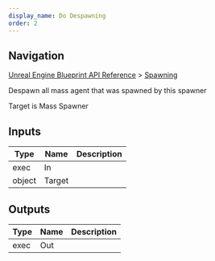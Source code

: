 ```yaml
---
display_name: Do Despawning
order: 2
---
```

## Navigation

[Unreal Engine Blueprint API Reference](https://dev.epicgames.com/documentation/en-us/unreal-engine/BlueprintAPI) > [Spawning](https://dev.epicgames.com/documentation/en-us/unreal-engine/BlueprintAPI/Spawning)

Despawn all mass agent that was spawned by this spawner

Target is Mass Spawner

## Inputs

| Type | Name | Description |
| --- | --- | --- |
| exec | In |  |
| object | Target |  |

## Outputs

| Type | Name | Description |
| --- | --- | --- |
| exec | Out |  |
